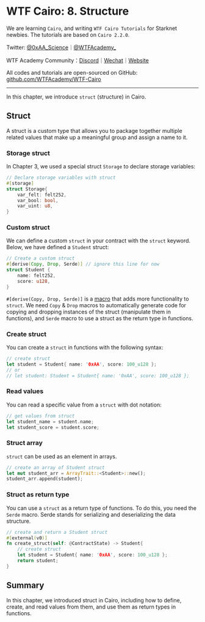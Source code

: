 # WTF Cairo: 8. Structure

We are learning `Cairo`, and writing `WTF Cairo Tutorials` for Starknet newbies. The tutorials are based on `Cairo 2.2.0`.

Twitter: [@0xAA_Science](https://twitter.com/0xAA_Science)｜[@WTFAcademy_](https://twitter.com/WTFAcademy_)

WTF Academy Community：[Discord](https://discord.gg/5akcruXrsk)｜[Wechat](https://docs.google.com/forms/d/e/1FAIpQLSe4KGT8Sh6sJ7hedQRuIYirOoZK_85miz3dw7vA1-YjodgJ-A/viewform?usp=sf_link)｜[Website](https://wtf.academy)

All codes and tutorials are open-sourced on GitHub: [github.com/WTFAcademy/WTF-Cairo](https://github.com/WTFAcademy/WTF-Cairo)

---

In this chapter, we introduce `struct` (structure) in Cairo.

## Struct

A struct is a custom type that allows you to package together multiple related values that make up a meaningful group and assign a name to it.

### Storage struct
In Chapter 3, we used a special struct `Storage` to declare storage variables:

```rust
// Declare storage variables with struct
#[storage]
struct Storage{
    var_felt: felt252,
    var_bool: bool,
    var_uint: u8,
}
```

### Custom struct

We can define a custom `struct` in your contract with the `struct` keyword. Below, we have defined a `Student` struct:

```rust
// Create a custom struct
#[derive(Copy, Drop, Serde)] // ignore this line for now
struct Student {
    name: felt252,
    score: u128,
}
```

`#[derive(Copy, Drop, Serde)]` is a [macro](https://doc.rust-lang.org/book/ch19-06-macros.html) that adds more functionality to `struct`. We need `Copy` & `Drop` macros to automatically generate code for copying and dropping instances of the struct (manipulate them in functions), and `Serde` macro to use a struct as the return type in functions.

### Create struct

You can create a `struct` in functions with the following syntax:

```rust
// create struct
let student = Student{ name: '0xAA', score: 100_u128 };
// or
// let student: Student = Student{ name: '0xAA', score: 100_u128 };
```

### Read values

You can read a specific value from a `struct` with dot notation:

```rust
// get values from struct
let student_name = student.name;
let student_score = student.score;
```

### Struct array

`struct` can be used as an element in arrays.

```rust
// create an array of Student struct
let mut student_arr = ArrayTrait::<Student>::new();
student_arr.append(student);
```

### Struct as return type

You can use a `struct` as a return type of functions. To do this, you need the `Serde` macro. Serde stands for serializing and deserializing the data structure.

```rust
// create and return a Student struct
#[external(v0)]
fn create_struct(self: @ContractState) -> Student{
    // create struct
    let student = Student{ name: '0xAA', score: 100_u128 };
    return student;
}
```

## Summary

In this chapter, we introduced struct in Cairo, including how to define, create, and read values from them, and use them as return types in functions.
